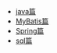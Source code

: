 <!-- sidebar.md -->

- [java篇](/articles/常见面试题/java篇.md)
- [MyBatis篇](/articles/常见面试题/MyBatis篇.md)
- [Spring篇](/articles/常见面试题/Spring篇.md)
- [sql篇](/articles/常见面试题/sql篇.md)
